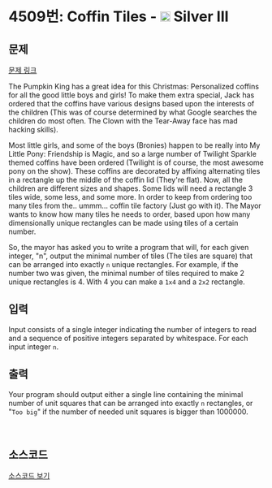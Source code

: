# 4509번: Coffin Tiles - <img src="https://static.solved.ac/tier_small/8.svg" style="height:20px" /> Silver III

<!-- performance -->

<!-- 문제 제출 후 깃허브에 푸시를 했을 때 제출한 코드의 성능이 입력될 공간입니다.-->

<!-- end -->

## 문제

[문제 링크](https://boj.kr/4509)


<p>The Pumpkin King has a great idea for this Christmas: Personalized coffins for all the good little boys and girls! To make them extra special, Jack has ordered that the coffins have various designs based upon the interests of the children (This was of course determined by what Google searches the children do most often. The Clown with the Tear-Away face has mad hacking skills).</p>

<p>Most little girls, and some of the boys (Bronies) happen to be really into My Little Pony: Friendship is Magic, and so a large number of Twilight Sparkle themed coffins have been ordered (Twilight is of course, the most awesome pony on the show). These coffins are decorated by affixing alternating tiles in a rectangle up the middle of the coffin lid (They're flat). Now, all the children are different sizes and shapes. Some lids will need a rectangle 3 tiles wide, some less, and some more. In order to keep from ordering too many tiles from the.. ummm... coffin tile factory (Just go with it). The Mayor wants to know how many tiles he needs to order, based upon how many dimensionally unique rectangles can be made using tiles of a certain number.</p>

<p>So, the mayor has asked you to write a program that will, for each given integer, "n", output the minimal number of tiles (The tiles are square) that can be arranged into exactly <code>n</code> unique rectangles. For example, if the number two was given, the minimal number of tiles required to make 2 unique rectangles is 4. With 4 you can make a <code>1x4</code> and a <code>2x2</code> rectangle.</p>



## 입력


<p>Input consists of a single integer indicating the number of integers to read and a sequence of positive integers separated by whitespace. For each input integer <code>n</code>.</p>



## 출력


<p>Your program should output either a single line containing the minimal number of unit squares that can be arranged into exactly <code>n</code> rectangles, or "<code>Too big</code>" if the number of needed unit squares is bigger than 1000000.</p>

<p>&nbsp;</p>



## 소스코드

[소스코드 보기](Coffin%20Tiles.cpp)